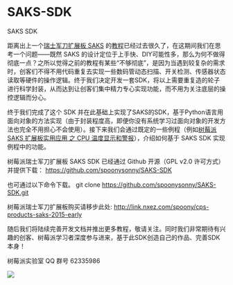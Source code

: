 # SAKS-SDK
SAKS SDK

距离出上一个[瑞士军刀扩展板 SAKS](http://shumeipai.nxez.com/swiss-army-knife-shield-for-raspberry-pi) 的[教程](http://shumeipai.nxez.com/swiss-army-knife-shield-for-raspberry-pi-diy-tutorials)已经过去很久了，在这期间我们在思考一个问题——既然 SAKS 的设计定位于上手快、DIY可能性多，那么为何不做得彻底一点？之所以觉得之前的教程有某些“不够彻底”，是因为当遇到较复杂的需求时，创客们不得不用代码重复去实现一些数码管动态扫描、开关检测、传感器状态读取等硬件的操作逻辑。终于我们决定开发一套SDK，将以上需要重复造的轮子进行科学封装，从而达到让创客们集中精力专心实现功能，而不用为关注底层的操控逻辑而分心。

终于我们完成了这个 SDK 并在此基础上实现了SAKS的SDK，基于Python语言用面向对象的方法实现（由于封装程度高，即便你没有系统学习过面向对象的开发方法也完全不用担心不会使用）。接下来我们会通过既定的一些例程（例如[树莓派 SAKS 扩展板实用应用 之 CPU 温度显示和警报](http://shumeipai.nxez.com/2015/09/21/cpu-temperature-display-and-alarm.html)），介绍如何基于 SAKS SDK 实现例程中的功能。

树莓派瑞士军刀扩展板 SAKS SDK 已经通过 Github 开源（GPL v2.0 许可方式）并提供下载：
https://github.com/spoonysonny/SAKS-SDK

也可通过以下命令下载。
git clone https://github.com/spoonysonny/SAKS-SDK.git

树莓派瑞士军刀扩展板购买请移步此处:
http://link.nxez.com/spoony/cps-products-saks-2015-early

随后我们将陆续完善开发文档并推出更多教程，敬请关注。同时我们非常期待有兴趣的创客、树莓派学习者深度参与进来，基于此SDK创造自己的作品、完善SDK本身！

树莓派实验室 QQ 群号 62335986

![](http://shumeipai.nxez.com/wp-content/uploads/2015/03/P1100536-0.jpg)
